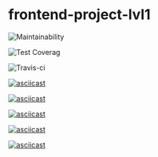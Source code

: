 # frontend-project-lvl1
![Maintainability](https://api.codeclimate.com/v1/badges/21c9af77c017fe142fea/maintainability)

![Test Coverag](https://api.codeclimate.com/v1/badges/21c9af77c017fe142fea/test_coverage)

![Travis-ci](https://travis-ci.org/KimSvetlana/frontend-project-lvl1.svg?branch=master)

[![asciicast](https://asciinema.org/a/W4An3KUVW5bpLl6lyg11NrJge.svg)](https://asciinema.org/a/W4An3KUVW5bpLl6lyg11NrJge)

[![asciicast](https://asciinema.org/a/63tJBGMb5nHnT9N7QHwUsIqB4.svg)](https://asciinema.org/a/63tJBGMb5nHnT9N7QHwUsIqB4)

[![asciicast](https://asciinema.org/a/i2Tya5Wq9PMCY2DMWsUjTir2L.svg)](https://asciinema.org/a/i2Tya5Wq9PMCY2DMWsUjTir2L)

[![asciicast](https://asciinema.org/a/sqrGLU3axxcAqsQ1bpAChGbNm.svg)](https://asciinema.org/a/sqrGLU3axxcAqsQ1bpAChGbNm)

[![asciicast](https://asciinema.org/a/sfgxEjdP2zhB7Eq5Ev9LMITsQ.svg)](https://asciinema.org/a/sfgxEjdP2zhB7Eq5Ev9LMITsQ)
